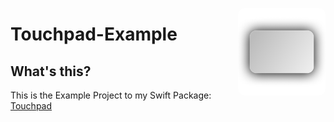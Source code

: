 
<p align="right">
  <img align="right" height="140" src="https://github.com/timi2506/RAW-files-i-need-for-stuff/blob/main/TouchPadExample.png?raw=true" alt="Touchpad Logo" style="float: right; border-radius: 10px;"/>
</p>

<h1 align="left">Touchpad-Example</h1>

## What's this?
This is the Example Project to my Swift Package: [Touchpad](https://github.com/timi2506/Touchpad/)
